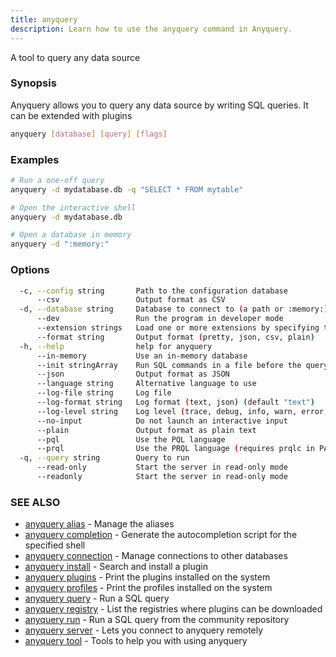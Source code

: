 ```yaml
---
title: anyquery
description: Learn how to use the anyquery command in Anyquery.
---
```


A tool to query any data source

### Synopsis

Anyquery allows you to query any data source
by writing SQL queries. It can be extended with plugins

```bash
anyquery [database] [query] [flags]
```

### Examples

```bash
# Run a one-off query
anyquery -d mydatabase.db -q "SELECT * FROM mytable"

# Open the interactive shell
anyquery -d mydatabase.db

# Open a database in memory
anyquery -d ":memory:"

```

### Options

```bash
  -c, --config string       Path to the configuration database
      --csv                 Output format as CSV
  -d, --database string     Database to connect to (a path or :memory:)
      --dev                 Run the program in developer mode
      --extension strings   Load one or more extensions by specifying their path. Separate multiple extensions with a comma.
      --format string       Output format (pretty, json, csv, plain)
  -h, --help                help for anyquery
      --in-memory           Use an in-memory database
      --init stringArray    Run SQL commands in a file before the query. You can specify multiple files.
      --json                Output format as JSON
      --language string     Alternative language to use
      --log-file string     Log file
      --log-format string   Log format (text, json) (default "text")
      --log-level string    Log level (trace, debug, info, warn, error, off) (default "info")
      --no-input            Do not launch an interactive input
      --plain               Output format as plain text
      --pql                 Use the PQL language
      --prql                Use the PRQL language (requires prqlc in PATH)
  -q, --query string        Query to run
      --read-only           Start the server in read-only mode
      --readonly            Start the server in read-only mode
```

### SEE ALSO

* [anyquery alias](../anyquery_alias)	 - Manage the aliases
* [anyquery completion](../anyquery_completion)	 - Generate the autocompletion script for the specified shell
* [anyquery connection](../anyquery_connection)	 - Manage connections to other databases
* [anyquery install](../anyquery_install)	 - Search and install a plugin
* [anyquery plugins](../anyquery_plugins)	 - Print the plugins installed on the system
* [anyquery profiles](../anyquery_profiles)	 - Print the profiles installed on the system
* [anyquery query](../anyquery_query)	 - Run a SQL query
* [anyquery registry](../anyquery_registry)	 - List the registries where plugins can be downloaded
* [anyquery run](../anyquery_run)	 - Run a SQL query from the community repository
* [anyquery server](../anyquery_server)	 - Lets you connect to anyquery remotely
* [anyquery tool](../anyquery_tool)	 - Tools to help you with using anyquery
